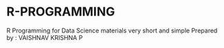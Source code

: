 # R-PROGRAMMING
R Programming for Data Science materials very short and simple 
Prepared by : VAISHNAV KRISHNA P
